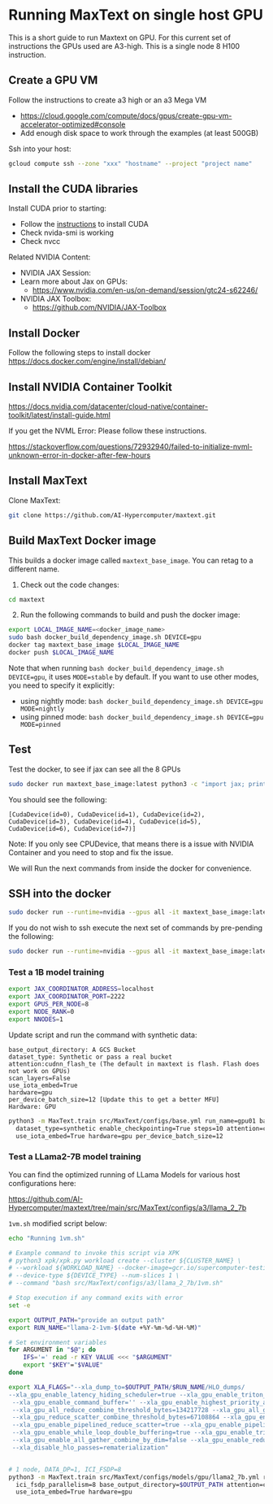 <!--
 Copyright 2024 Google LLC

 Licensed under the Apache License, Version 2.0 (the "License");
 you may not use this file except in compliance with the License.
 You may obtain a copy of the License at

      https://www.apache.org/licenses/LICENSE-2.0

 Unless required by applicable law or agreed to in writing, software
 distributed under the License is distributed on an "AS IS" BASIS,
 WITHOUT WARRANTIES OR CONDITIONS OF ANY KIND, either express or implied.
 See the License for the specific language governing permissions and
 limitations under the License.
 -->

# Running MaxText on single host GPU

This is a short guide to run Maxtext on GPU. For this current set of instructions the GPUs used are A3-high. This is a single node 8 H100 instruction.

## Create a GPU VM

Follow the instructions to create a3 high or an a3 Mega VM
- https://cloud.google.com/compute/docs/gpus/create-gpu-vm-accelerator-optimized#console
- Add enough disk space to work through the examples (at least 500GB)

Ssh into your host:

```bash
gcloud compute ssh --zone "xxx" "hostname" --project "project name"
```

## Install the CUDA libraries

Install CUDA prior to starting:

- Follow the [instructions](https://cloud.google.com/compute/docs/gpus/install-drivers-gpu) to install CUDA
- Check nvida-smi is working
- Check nvcc

Related NVIDIA Content:

- NVIDIA JAX Session:
- Learn more about Jax on GPUs:
    - https://www.nvidia.com/en-us/on-demand/session/gtc24-s62246/
- NVIDIA JAX Toolbox:
    - https://github.com/NVIDIA/JAX-Toolbox

## Install Docker

Follow the following steps to install docker
https://docs.docker.com/engine/install/debian/

## Install NVIDIA Container Toolkit

https://docs.nvidia.com/datacenter/cloud-native/container-toolkit/latest/install-guide.html

If you get the NVML Error: Please follow these instructions.

https://stackoverflow.com/questions/72932940/failed-to-initialize-nvml-unknown-error-in-docker-after-few-hours

## Install MaxText

Clone MaxText:

```bash
git clone https://github.com/AI-Hypercomputer/maxtext.git
```

## Build MaxText Docker image

This builds a docker image called `maxtext_base_image`. You can retag to a different name.

1. Check out the code changes:

```bash
cd maxtext
```

2. Run the following commands to build and push the docker image:

```bash
export LOCAL_IMAGE_NAME=<docker_image_name>
sudo bash docker_build_dependency_image.sh DEVICE=gpu
docker tag maxtext_base_image $LOCAL_IMAGE_NAME
docker push $LOCAL_IMAGE_NAME
```

Note that when running `bash docker_build_dependency_image.sh DEVICE=gpu`, it
uses `MODE=stable` by default. If you want to use other modes, you need to
specify it explicitly:

- using nightly mode: `bash docker_build_dependency_image.sh DEVICE=gpu MODE=nightly`
- using pinned mode: `bash docker_build_dependency_image.sh DEVICE=gpu MODE=pinned`

## Test

Test the docker, to see if jax can see all the 8 GPUs

```bash
sudo docker run maxtext_base_image:latest python3 -c "import jax; print(jax.devices())"
```

You should see the following:

```
[CudaDevice(id=0), CudaDevice(id=1), CudaDevice(id=2), CudaDevice(id=3), CudaDevice(id=4), CudaDevice(id=5), CudaDevice(id=6), CudaDevice(id=7)]
```

Note: If you only see CPUDevice, that means there is a issue with NVIDIA Container and you need to stop and fix the issue.

We will Run the next commands from inside the docker for convenience. 

## SSH into the docker

```bash
sudo docker run --runtime=nvidia --gpus all -it maxtext_base_image:latest bash
```

If you do not wish to ssh execute the next set of commands by pre-pending the following:

```bash
sudo docker run --runtime=nvidia --gpus all -it maxtext_base_image:latest ....
```

### Test a 1B model training

```bash
export JAX_COORDINATOR_ADDRESS=localhost
export JAX_COORDINATOR_PORT=2222
export GPUS_PER_NODE=8
export NODE_RANK=0
export NNODES=1
```

Update script and run the command with synthetic data:

```
base_output_directory: A GCS Bucket 
dataset_type: Synthetic or pass a real bucket
attention:cudnn_flash_te (The default in maxtext is flash. Flash does not work on GPUs)
scan_layers=False 
use_iota_embed=True 
hardware=gpu
per_device_batch_size=12 [Update this to get a better MFU]
Hardware: GPU
```

```bash
python3 -m MaxText.train src/MaxText/configs/base.yml run_name=gpu01 base_output_directory=/deps/output  \
  dataset_type=synthetic enable_checkpointing=True steps=10 attention=cudnn_flash_te scan_layers=False \
  use_iota_embed=True hardware=gpu per_device_batch_size=12
```

### Test a LLama2-7B model training

You can find the optimized running of LLama Models for various host configurations here:

https://github.com/AI-Hypercomputer/maxtext/tree/main/src/MaxText/configs/a3/llama_2_7b

`1vm.sh` modified script below:

```bash
echo "Running 1vm.sh"

# Example command to invoke this script via XPK
# python3 xpk/xpk.py workload create --cluster ${CLUSTER_NAME} \
# --workload ${WORKLOAD_NAME} --docker-image=gcr.io/supercomputer-testing/${LOCAL_IMAGE_NAME} \
# --device-type ${DEVICE_TYPE} --num-slices 1 \
# --command "bash src/MaxText/configs/a3/llama_2_7b/1vm.sh"

# Stop execution if any command exits with error
set -e

export OUTPUT_PATH="provide an output path"
export RUN_NAME="llama-2-1vm-$(date +%Y-%m-%d-%H-%M)"

# Set environment variables
for ARGUMENT in "$@"; do
    IFS='=' read -r KEY VALUE <<< "$ARGUMENT"
    export "$KEY"="$VALUE"
done

export XLA_FLAGS="--xla_dump_to=$OUTPUT_PATH/$RUN_NAME/HLO_dumps/
--xla_gpu_enable_latency_hiding_scheduler=true --xla_gpu_enable_triton_gemm=false
 --xla_gpu_enable_command_buffer='' --xla_gpu_enable_highest_priority_async_stream=true
 --xla_gpu_all_reduce_combine_threshold_bytes=134217728 --xla_gpu_all_gather_combine_threshold_bytes=134217728
 --xla_gpu_reduce_scatter_combine_threshold_bytes=67108864 --xla_gpu_enable_pipelined_all_gather=true
 --xla_gpu_enable_pipelined_reduce_scatter=true --xla_gpu_enable_pipelined_all_reduce=true
 --xla_gpu_enable_while_loop_double_buffering=true --xla_gpu_enable_triton_softmax_fusion=false
 --xla_gpu_enable_all_gather_combine_by_dim=false --xla_gpu_enable_reduce_scatter_combine_by_dim=false
 --xla_disable_hlo_passes=rematerialization"


# 1 node, DATA_DP=1, ICI_FSDP=8
python3 -m MaxText.train src/MaxText/configs/models/gpu/llama2_7b.yml run_name=$RUN_NAME dcn_data_parallelism=1 \
  ici_fsdp_parallelism=8 base_output_directory=$OUTPUT_PATH attention=cudnn_flash_te scan_layers=False \
  use_iota_embed=True hardware=gpu
```
